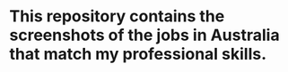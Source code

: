 # This repository contains the screenshots of the jobs in Australia that match my professional skills.
